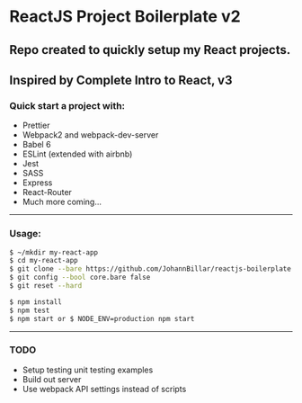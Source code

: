 # ReactJS Project Boilerplate v2
## Repo created to quickly setup my React projects.
## Inspired by Complete Intro to React, v3
 
### Quick start a project with:
* Prettier
* Webpack2 and webpack-dev-server
* Babel 6
* ESLint (extended with airbnb)
* Jest
* SASS
* Express
* React-Router
* Much more coming...

___
### Usage:
```sh
$ ~/mkdir my-react-app
$ cd my-react-app
$ git clone --bare https://github.com/JohannBillar/reactjs-boilerplate.git .git
$ git config --bool core.bare false
$ git reset --hard

$ npm install
$ npm test
$ npm start or $ NODE_ENV=production npm start
```
___
### TODO
- Setup testing unit testing examples
- Build out server
- Use webpack API settings instead of scripts
